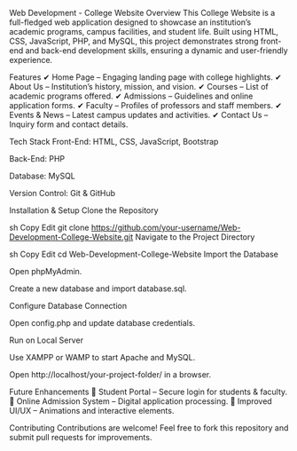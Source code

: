 Web Development - College Website
Overview
This College Website is a full-fledged web application designed to showcase an institution’s academic programs, campus facilities, and student life. Built using HTML, CSS, JavaScript, PHP, and MySQL, this project demonstrates strong front-end and back-end development skills, ensuring a dynamic and user-friendly experience.

Features
✔ Home Page – Engaging landing page with college highlights.
✔ About Us – Institution’s history, mission, and vision.
✔ Courses – List of academic programs offered.
✔ Admissions – Guidelines and online application forms.
✔ Faculty – Profiles of professors and staff members.
✔ Events & News – Latest campus updates and activities.
✔ Contact Us – Inquiry form and contact details.

Tech Stack
Front-End: HTML, CSS, JavaScript, Bootstrap

Back-End: PHP

Database: MySQL

Version Control: Git & GitHub

Installation & Setup
Clone the Repository

sh
Copy
Edit
git clone https://github.com/your-username/Web-Development-College-Website.git
Navigate to the Project Directory

sh
Copy
Edit
cd Web-Development-College-Website
Import the Database

Open phpMyAdmin.

Create a new database and import database.sql.

Configure Database Connection

Open config.php and update database credentials.

Run on Local Server

Use XAMPP or WAMP to start Apache and MySQL.

Open http://localhost/your-project-folder/ in a browser.

Future Enhancements
🔹 Student Portal – Secure login for students & faculty.
🔹 Online Admission System – Digital application processing.
🔹 Improved UI/UX – Animations and interactive elements.

Contributing
Contributions are welcome! Feel free to fork this repository and submit pull requests for improvements.
